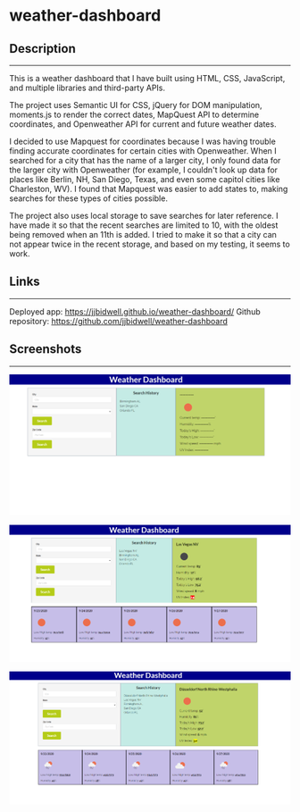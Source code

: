 # weather-dashboard

## Description
-----------------------------------------

This is a weather dashboard that I have built using HTML, CSS, JavaScript, and multiple libraries and third-party APIs. 

The project uses Semantic UI for CSS, jQuery for DOM manipulation, moments.js to render the correct dates, MapQuest API to determine coordinates, and Openweather API for current and future weather dates. 

I decided to use Mapquest for coordinates because I was having trouble finding accurate coordinates for certain cities with Openweather. When I searched for a city that has the name of a larger city, I only found data for the larger city with Openweather (for example, I couldn't look up data for places like Berlin, NH, San Diego, Texas, and even some capitol cities like Charleston, WV). I found that Mapquest was easier to add states to, making searches for these types of cities possible. 

The project also uses local storage to save searches for later reference. I have made it so that the recent searches are limited to 10, with the oldest being removed when an 11th is added. I tried to make it so that a city can not appear twice in the recent storage, and based on my testing, it seems to work. 

## Links
-------------------------------------------

Deployed app: https://jjbidwell.github.io/weather-dashboard/
Github repository: https://github.com/jjbidwell/weather-dashboard


## Screenshots
----------------------------------------------

![Pre-search](./assets/images/pre.png)

![Domestic Search](./assets/images/dom.png)

![International Search](./assets/images/int.png)